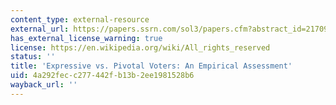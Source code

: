 ```yaml
---
content_type: external-resource
external_url: https://papers.ssrn.com/sol3/papers.cfm?abstract_id=2170997
has_external_license_warning: true
license: https://en.wikipedia.org/wiki/All_rights_reserved
status: ''
title: 'Expressive vs. Pivotal Voters: An Empirical Assessment'
uid: 4a292fec-c277-442f-b13b-2ee1981528b6
wayback_url: ''
---
```

